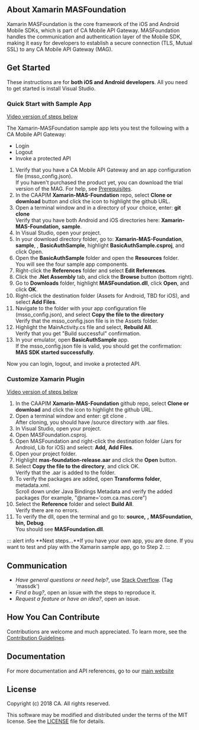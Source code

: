 
## About Xamarin MASFoundation

Xamarin MASFoundation is the core framework of the iOS and Android Mobile SDKs, which is part of CA Mobile API Gateway. MASFoundation handles the communication and authentication layer of the Mobile SDK, making it easy for developers to establish a secure connection (TLS, Mutual SSL) to any CA Mobile API Gateway (MAG).

## Get Started

These instructions are for **both iOS and Android developers**. All you need to get started is install Visual Studio. 

### Quick Start with Sample App

[Video version of steps below](https://tbd)

The Xamarin-MASFoundation sample app lets you test the following with a CA Mobile API Gateway:

- Login
- Logout
- Invoke a protected API 

1. Verify that you have a CA Mobile API Gateway and an app configuration file (msso_config.json).  
If you haven't purchased the product yet, you can download the trial version of the MAG. For help, see [Prerequisites][prerequisites].
2. In the CAAPIM **Xamarin-MAS-Foundation** repo, select **Clone or download** button and click the icon to highlight the github URL.
3. Open a terminal window and in a directory of your choice, enter: **git clone <github URL>**     
Verify that you have both Android and iOS directories here: **Xamarin-MAS-Foundation,** **sample**.
4. In Visual Studio, open your project.
5. In your download directory folder, go to: **Xamarin-MAS-Foundation**, **sample**, <platform>, **BasicAuthSample**, highlight **BasicAuthSample.csproj**, and click Open. 
6. Open the **BasicAuthSample** folder and open the **Resources** folder.  
You will see the four sample app components.
7. Right-click the **References** folder and select **Edit References**. 
8. Click the **.Net Assembly** tab, and click the **Browse** button (bottom right).
9. Go to **Downloads** folder, highlight **MASFoundation.dll**, click **Open**, and click **OK**. 
10. Right-click the destination folder (Assets for Android, TBD for iOS), and select **Add Files**.
11. Navigate to the folder with your app configuration file (msso_config.json), and select **Copy the file to the directory**  
Verify that the msso_config.json file is in the Assets folder. 
12. Highlight the MainActivity.cs file and select, **Rebuild All**.  
Verify that you get "Build successful" confirmation.
13. In your emulator, open **BasicAuthSample** app.  
If the msso_config.json file is valid, you should get the confirmation: **MAS SDK started successfully**.

Now you can login, logout, and invoke a protected API. 

### Customize Xamarin Plugin 

[Video version of steps below](https://tbd)

1. In the CAAPIM **Xamarin-MAS-Foundation** github repo, select **Clone or download** and click the icon to highlight the github URL.
2. Open a terminal window and enter: git clone <github URL>.  
After cloning, you should have /source directory with .aar files.
3. In Visual Studio, open your project.
4. Open MASFoundation.csproj. 
5. Open MASFoundation and right-click the destination folder (Jars for Android, Lib for iOS) and select: **Add,** **Add Files**.
6. Open your project folder. 
7. Highlight **mas-foundation-release.aar** and click the **Open** button.
8. Select **Copy the file to the directory**, and click OK.  
Verify that the .aar is added to the folder.
9. To verify the packages are added, open **Transforms folder**, metadata.xml.  
Scroll down under Java Bindings Metadata and verify the added packages (for example, "@name='com.ca.mas.core")
10. Select the **Reference** folder and select **Build All**.  
Verify there are no errors.
11. To verify the dll, open the terminal and go to: **source,** **<platform>,** **MASFoundation,** **bin,** **Debug**.  
You should see **MASFoundation.dll**. 

::: alert info
**Next steps...**If you have your own app, you are done. If you want to test and play with the Xamarin sample app, go to Step 2.
::: 
 
## Communication

- *Have general questions or need help?*, use [Stack Overflow][StackOverflow]. (Tag 'massdk')
- *Find a bug?*, open an issue with the steps to reproduce it.
- *Request a feature or have an idea?*, open an issue.

## How You Can Contribute

Contributions are welcome and much appreciated. To learn more, see the [Contribution Guidelines][contributing].

## Documentation

For more documentation and API references, go to our [main website][docs]

## License

Copyright (c) 2018 CA. All rights reserved.

This software may be modified and distributed under the terms
of the MIT license. See the [LICENSE][license-link] file for details.

 [mag]: https://docops.ca.com/mag
 [mas.ca.com]: http://mas.ca.com/
 [get-started]: http://mas.ca.com/get-started/
 [docs]: http://mas.ca.com/docs/
 [blog]: http://mas.ca.com/blog/
 [videos]: https://www.ca.com/us/developers/mas/videos.html
 [StackOverflow]: http://stackoverflow.com/questions/tagged/massdk
 [download]: https://github.com/CAAPIM/iOS-MAS-Foundation/archive/master.zip
 [contributing]: https://github.com/CAAPIM/iOS-MAS-Foundation/blob/develop/CONTRIBUTING.md
 [license-link]: /LICENSE
 [prerequisites]: http://mas.ca.com/docs/ios/1.6.00/guides/#prerequisites

